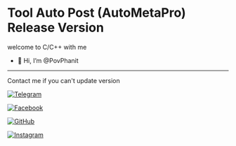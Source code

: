 # Tool Auto Post (AutoMetaPro) Release Version

welcome to C/C++ with me
- 👋 Hi, I’m @PovPhanit

---------------------------------------------
Contact me if you can't update version

[![Telegram](https://img.shields.io/badge/Telegram-Contact-blue?logo=telegram)](https://t.me/phanit_pov)

[![Facebook](https://img.shields.io/badge/Facebook-Connect-blue?logo=facebook)](https://web.facebook.com/phanit.loveoun.52)

[![GitHub](https://img.shields.io/badge/GitHub-Follow-black?logo=github)](https://github.com/PovPhanit)

[![Instagram](https://img.shields.io/badge/Instagram-Follow-red?logo=instagram)](https://www.instagram.com/phanit_r7)




